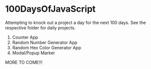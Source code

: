 # 100DaysOfJavaScript

Attempting to knock out a project a day for the next 100 days. See the respective folder for daily projects.

1. Counter App
2. Random Number Generator App
3. Random Hex Color Generator App
4. Modal/Popup Marker








MORE TO COME!!!
